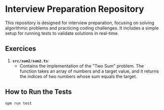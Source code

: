 # Interview Preparation Repository

This repository is designed for interview preparation, focusing on solving algorithmic problems and practicing coding challenges. 
It includes a simple setup for running tests to validate solutions in real-time.

## Exercices

1. **`src/sum2/sum2.ts`**:
   - Contains the implementation of the "Two Sum" problem. The function takes an array of numbers and a target value, and it returns the indices of two numbers whose sum equals the target.

## How to Run the Tests   

```
npm run test
```
